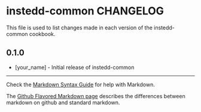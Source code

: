 instedd-common CHANGELOG
========================

This file is used to list changes made in each version of the instedd-common cookbook.

0.1.0
-----
- [your_name] - Initial release of instedd-common

- - -
Check the [Markdown Syntax Guide](http://daringfireball.net/projects/markdown/syntax) for help with Markdown.

The [Github Flavored Markdown page](http://github.github.com/github-flavored-markdown/) describes the differences between markdown on github and standard markdown.

